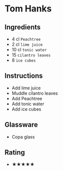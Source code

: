 # Tom Hanks

## Ingredients
- 4 cl `Peachtree`
- 2 cl `lime juice`
- 10 cl `tonic water`
- 15 `cilantro leaves`
- 8 `ice cubes`

## Instructions
- Add lime juice
- Muddle cilantro leaves
- Add Peachtree
- Add tonic water
- Add ice cubes

## Glassware
- Copa glass

## Rating
- ★★★★★